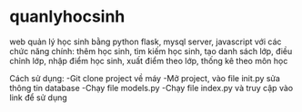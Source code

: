 # quanlyhocsinh
web quản lý học sinh bằng python flask, mysql server, javascript với các chức năng chính: thêm học sinh, tìm kiếm học sinh, tạo danh sách lớp, điều chỉnh lớp, nhập điểm học sinh, xuất điểm theo lớp, thống kê theo môn học

Cách sử dụng:
-Git clone project về máy
-Mở project, vào file init.py sửa thông tin database
-Chạy file models.py
-Chạy file index.py và truy cập vào link để sử dụng
